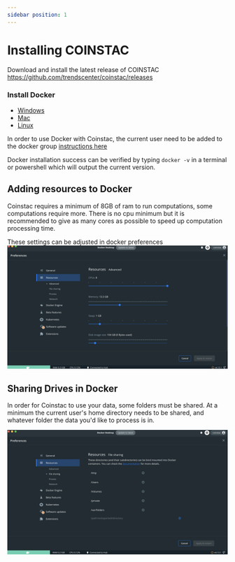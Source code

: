 ```yaml
---
sidebar position: 1
---
```


# Installing COINSTAC
Download and install the latest release of COINSTAC https://github.com/trendscenter/coinstac/releases

### Install Docker
* [Windows](https://docs.docker.com/desktop/install/windows-install/)
* [Mac](https://docs.docker.com/desktop/install/mac-install/)
* [Linux](https://docs.docker.com/desktop/install/linux-install/)

In order to use Docker with Coinstac, the current user need to be added to the docker group
[instructions here](https://docs.docker.com/engine/install/linux-postinstall/)


Docker installation success can be verified by typing `docker -v` in a terminal or powershell which will output the current version.

## Adding resources to Docker
Coinstac requires a minimum of 8GB of ram to run computations, some computations require more. There is no cpu minimum but it is recommended to give as many cores as possible to speed up computation processing time.

These settings can be adjusted in docker preferences
![docker resources](/img/docker-resources.png)

## Sharing Drives in Docker

In order for Coinstac to use your data, some folders must be shared. At a minimum the current user's home directory needs to be shared, and whatever folder the data you'd like to process is in.

![docker sharing](/img/docker-sharing.png)
